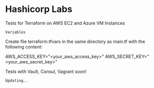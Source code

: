 # Hashicorp Labs

Tests for Terraform on AWS EC2 and Azure VM Instances

`Variables`

Create file terraform.tfvars in the same directory as main.tf with the following content:

AWS_ACCESS_KEY="<your_aws_access_key>"
AWS_SECRET_KEY="<your_aws_secret_key>"

Tests with Vault, Consul, Vagrant soon!

`Updating..`
